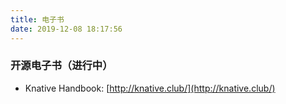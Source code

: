 ```yaml
---
title: 电子书
date: 2019-12-08 18:17:56
---
```


### 开源电子书（进行中）

- Knative Handbook: [http://knative.club/](http://knative.club/)